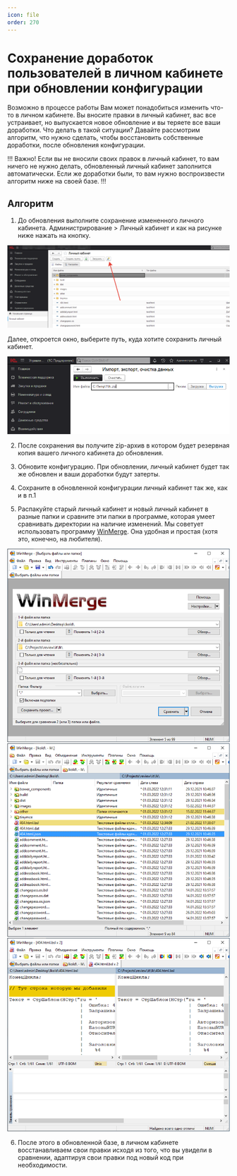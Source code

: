 ```yaml
---
icon: file 
order: 270
---
```


# Сохранение доработок пользователей в личном кабинете при обновлении конфигурации

Возможно в процессе работы Вам может понадобиться изменить что-то в личном кабинете.
Вы вносите правки в личный кабинет, вас все устраивает, но выпускается новое обновление и вы теряете все ваши доработки.
Что делать в такой ситуации?
Давайте рассмотрим алгоритм, что нужно сделать, чтобы восстановить собственные доработки, после обновления конфигурации.

!!!
Важно! Если вы не вносили своих правок в личный кабинет, то вам ничего не нужно делать, обновленный личный кабинет заполнится автоматически. Если же доработки были, то вам нужно воспроизвести алгоритм ниже на своей базе.
!!! 
## Алгоритм
1. До обновления выполните сохранение измененного личного кабинета. Администрирование > Личный кабинет и как на рисунке ниже нажать на кнопку.

![01_СохранениеДоработок](static/01_СохранениеДоработок.png)

Далее, откроется окно, выберите путь, куда хотите сохранить личный кабинет.

![02_СохранениеДоработок](static/02_СохранениеДоработок.png)

2. После сохранения вы получите zip-архив в котором будет резервная копия вашего личного кабинета до обновления.

3. Обновите конфигурацию. При обновлении, личный кабинет будет так же обновлен и ваши доработки будут затерты.

4. Сохраните в обновленной конфигурации личный кабинет так же, как и в п.1

5. Распакуйте старый личный кабинет и новый личный кабинет в разные папки и сравните эти папки в программе, которая умеет сравнивать директории на наличие изменений. Мы советует использовать программу [WinMerge](https://winmerge.org/?lang=ru). Она удобная и простая (хотя это, конечно, на любителя).

![03_СохранениеДоработок](static/03_СохранениеДоработок.png)
![04_СохранениеДоработок](static/04_СохранениеДоработок.png)
![05_СохранениеДоработок](static/05_СохранениеДоработок.png)

6. После этого в обновленной базе, в личном кабинете восстанавливаем свои правки исходя из того, что вы увидели в сравнении, адаптируя свои правки под новый код при необходимости.